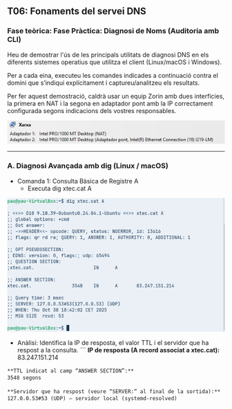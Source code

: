 ## T06: Fonaments del servei DNS

### Fase teòrica: Fase Pràctica: Diagnosi de Noms (Auditoria amb CLI)
Heu de demostrar l'ús de les principals utilitats de diagnosi DNS en els diferents sistemes operatius que utilitza el client (Linux/macOS i Windows).

Per a cada eina, executeu les comandes indicades a continuació contra el domini que s’indiqui explícitament i captureu/analitzeu els resultats.

Per fer aquest demostració, caldrà usar un equip Zorin amb dues interfícies, la primera en NAT i la segona en adaptador pont amb la IP correctament configurada segons indicacions dels vostres responsables.

![img1](./IMG/img1.png)

---

### A. Diagnosi Avançada amb dig (Linux / macOS)
- Comanda 1: Consulta Bàsica de Registre A
  - Executa dig xtec.cat A
    
![img2](./IMG/img2.png)
   - Anàlisi: Identifica la IP de resposta, el valor TTL i el servidor que ha respost a la consulta.
    ```
    **IP de resposta (A record associat a xtec.cat):**
    83.247.151.214

    **TTL indicat al camp “ANSWER SECTION”:**
    3548 segons

    **Servidor que ha respost (veure “SERVER:” al final de la sortida):**
    127.0.0.53#53 (UDP) — servidor local (systemd-resolved)
